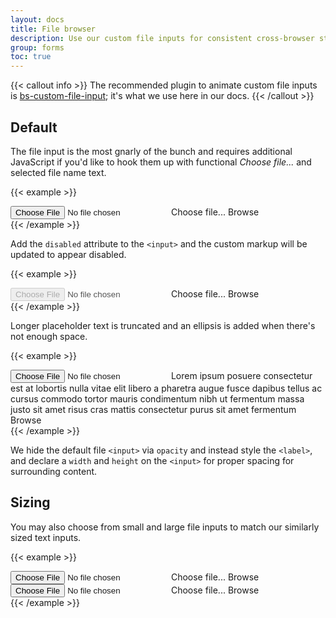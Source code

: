 ```yaml
---
layout: docs
title: File browser
description: Use our custom file inputs for consistent cross-browser styling, built-in customization, and lightweight JavaScript.
group: forms
toc: true
---
```


{{< callout info >}}
The recommended plugin to animate custom file inputs is [bs-custom-file-input](https://www.npmjs.com/package/bs-custom-file-input); it's what we use here in our docs.
{{< /callout >}}

## Default

The file input is the most gnarly of the bunch and requires additional JavaScript if you'd like to hook them up with functional *Choose file...* and selected file name text.

{{< example >}}
<div class="form-file">
  <input type="file" class="form-file-input" id="customFile">
  <label class="form-file-label" for="customFile">
    <span class="form-file-text">Choose file...</span>
    <span class="form-file-button">Browse</span>
  </label>
</div>
{{< /example >}}

Add the `disabled` attribute to the `<input>` and the custom markup will be updated to appear disabled.

{{< example >}}
<div class="form-file">
  <input type="file" class="form-file-input" id="customFileDisabled" disabled>
  <label class="form-file-label" for="customFileDisabled">
    <span class="form-file-text">Choose file...</span>
    <span class="form-file-button">Browse</span>
  </label>
</div>
{{< /example >}}

Longer placeholder text is truncated and an ellipsis is added when there's not enough space.

{{< example >}}
<div class="form-file">
  <input type="file" class="form-file-input" id="customFileLong">
  <label class="form-file-label" for="customFileLong">
    <span class="form-file-text">Lorem ipsum posuere consectetur est at lobortis nulla vitae elit libero a pharetra augue fusce dapibus tellus ac cursus commodo tortor mauris condimentum nibh ut fermentum massa justo sit amet risus cras mattis consectetur purus sit amet fermentum</span>
    <span class="form-file-button">Browse</span>
  </label>
</div>
{{< /example >}}

We hide the default file `<input>` via `opacity` and instead style the `<label>`, and declare a `width` and `height` on the `<input>` for proper spacing for surrounding content.

## Sizing

You may also choose from small and large file inputs to match our similarly sized text inputs.

{{< example >}}
<div class="form-file form-file-lg mb-3">
  <input type="file" class="form-file-input" id="customFileLg">
  <label class="form-file-label" for="customFileLg">
    <span class="form-file-text">Choose file...</span>
    <span class="form-file-button">Browse</span>
  </label>
</div>

<div class="form-file form-file-sm">
  <input type="file" class="form-file-input" id="customFileSm">
  <label class="form-file-label" for="customFileSm">
    <span class="form-file-text">Choose file...</span>
    <span class="form-file-button">Browse</span>
  </label>
</div>
{{< /example >}}
